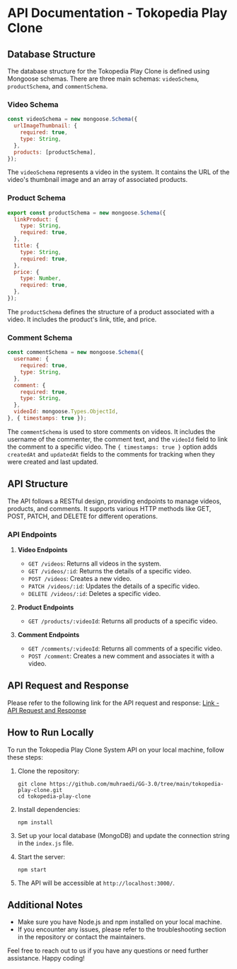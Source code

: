# API Documentation - Tokopedia Play Clone

## Database Structure

The database structure for the Tokopedia Play Clone is defined using Mongoose schemas. There are three main schemas: `videoSchema`, `productSchema`, and `commentSchema`.

### Video Schema
```javascript
const videoSchema = new mongoose.Schema({
  urlImageThumbnail: {
    required: true,
    type: String,
  },
  products: [productSchema],
});
```

The `videoSchema` represents a video in the system. It contains the URL of the video's thumbnail image and an array of associated products.

### Product Schema
```javascript
export const productSchema = new mongoose.Schema({
  linkProduct: {
    type: String,
    required: true,
  },
  title: {
    type: String,
    required: true,
  },
  price: {
    type: Number,
    required: true,
  },
});
```

The `productSchema` defines the structure of a product associated with a video. It includes the product's link, title, and price.

### Comment Schema
```javascript
const commentSchema = new mongoose.Schema({
  username: {
    required: true,
    type: String,
  },
  comment: {
    required: true,
    type: String,
  },
  videoId: mongoose.Types.ObjectId,
}, { timestamps: true });
```

The `commentSchema` is used to store comments on videos. It includes the username of the commenter, the comment text, and the `videoId` field to link the comment to a specific video. The `{ timestamps: true }` option adds `createdAt` and `updatedAt` fields to the comments for tracking when they were created and last updated.

## API Structure

The API follows a RESTful design, providing endpoints to manage videos, products, and comments. It supports various HTTP methods like GET, POST, PATCH, and DELETE for different operations.

### API Endpoints

1. **Video Endpoints**
   - `GET /videos`: Returns all videos in the system.
   - `GET /videos/:id`: Returns the details of a specific video.
   - `POST /videos`: Creates a new video.
   - `PATCH /videos/:id`: Updates the details of a specific video.
   - `DELETE /videos/:id`: Deletes a specific video.

2. **Product Endpoints**
   - `GET /products/:videoId`: Returns all products of a specific video.

3. **Comment Endpoints**
   - `GET /comments/:videoId`: Returns all comments of a specific video.
   - `POST /comment`: Creates a new comment and associates it with a video.

## API Request and Response

Please refer to the following link for the API request and response:
[Link - API Request and Response](https://github.com/muhraedi/GG-3.0/blob/main/tokopedia-play-clone/backend/API-Tokopedia-Play-Clone.md)

## How to Run Locally

To run the Tokopedia Play Clone System API on your local machine, follow these steps:

1. Clone the repository:
   ```
   git clone https://github.com/muhraedi/GG-3.0/tree/main/tokopedia-play-clone.git
   cd tokopedia-play-clone
   ```

2. Install dependencies:
   ```
   npm install
   ```

3. Set up your local database (MongoDB) and update the connection string in the `index.js` file.

4. Start the server:
   ```
   npm start
   ```

5. The API will be accessible at `http://localhost:3000/`.

## Additional Notes

- Make sure you have Node.js and npm installed on your local machine.
- If you encounter any issues, please refer to the troubleshooting section in the repository or contact the maintainers.

Feel free to reach out to us if you have any questions or need further assistance. Happy coding!